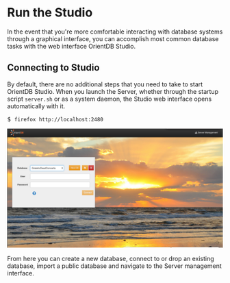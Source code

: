 # Run the Studio

In the event that you're more comfortable interacting with database systems through a graphical interface, you can accomplish most common database tasks with the web interface OrientDB Studio.

## Connecting to Studio

By default, there are no additional steps that you need to take to start OrientDB Studio. When you launch the Server, whether through the startup script `server.sh` or as a system daemon, the Studio web interface opens automatically with it.

<pre>
$ <code class="lang-sh userinput">firefox http://localhost:2480</code>
</pre>

![Home Page](images/login.png)

From here you can create a new database, connect to or drop an existing database, import a public database and navigate to the Server management interface.







